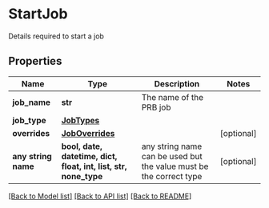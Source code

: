 # StartJob

Details required to start a job

## Properties
Name | Type | Description | Notes
------------ | ------------- | ------------- | -------------
**job_name** | **str** | The name of the PRB job | 
**job_type** | [**JobTypes**](JobTypes.md) |  | 
**overrides** | [**JobOverrides**](JobOverrides.md) |  | [optional] 
**any string name** | **bool, date, datetime, dict, float, int, list, str, none_type** | any string name can be used but the value must be the correct type | [optional]

[[Back to Model list]](../README.md#documentation-for-models) [[Back to API list]](../README.md#documentation-for-api-endpoints) [[Back to README]](../README.md)


